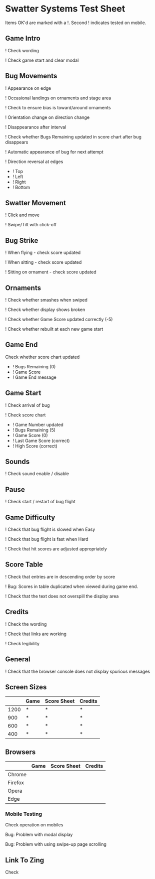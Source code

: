 # Swatter Systems Test Sheet

Items OK'd are marked with a !. Second ! indicates tested on mobile.

## Game Intro

! Check wording

! Check game start and clear modal

## Bug Movements

! Appearance on edge

! Occasional landings on ornaments and stage area

! Check to ensure bias is toward/around ornaments

! Orientation change on direction change

! Disappearance after interval

! Check whether Bugs Remaining updated in score chart after bug disappears

! Automatic appearance of bug for next attempt

! Direction reversal at edges
- ! Top
- ! Left
- ! Right
- ! Bottom

## Swatter Movement

! Click and move

! Swipe/Tilt with click-off

## Bug Strike

! When flying - check score updated

! When sitting - check score updated

! Sitting on ornament - check score updated

## Ornaments

! Check whether smashes when swiped

! Check whether display shows broken

! Check whether Game Score updated correctly (-5)

! Check whether rebuilt at each new game start

## Game End

Check whether score chart updated
- ! Bugs Remaining (0)
- ! Game Score
- ! Game End message

## Game Start

! Check arrival of bug
    
! Check score chart
- ! Game Number updated
- ! Bugs Remaining (5)
- ! Game Score (0)
- ! Last Game Score (correct)
- ! High Score (correct)

## Sounds

! Check sound enable / disable

## Pause

! Check start / restart of bug flight

## Game Difficulty

! Check that bug flight is slowed when Easy

! Check that bug flight is fast when Hard

! Check that hit scores are adjusted appropriately

## Score Table

! Check that entries are in descending order by score

! Bug: Scores in table duplicated when viewed during game end.

! Check that the text does not overspill the display area

## Credits

! Check the wording

! Check that links are working

! Check legibility

## General

! Check that the browser console does not display
spurious messages

## Screen Sizes

|      | Game | Score Sheet | Credits |
| ---- | ---- | ----------- | ------- |
| 1200 |  *   |      *      |    *    |
| 900  |  *   |      *      |    *    |
| 600  |  *   |      *      |    *    |
| 400  |  *   |      *      |    *    |

## Browsers

|          | Game    | Score Sheet  | Credits  |
| -------- | ------- | ------------ | -------- |
| Chrome   |         |              |          |
| Firefox  |         |              |          |
| Opera    |         |              |          |
| Edge     |         |              |          |

### Mobile Testing

Check operation on mobiles

Bug: Problem with modal display

Bug: Problem with using swipe-up page scrolling

## Link To Zing

Check